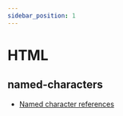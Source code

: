 ```yaml
---
sidebar_position: 1
---
```


# HTML 


## named-characters
- [Named character references](https://html.spec.whatwg.org/multipage/named-characters.html)

